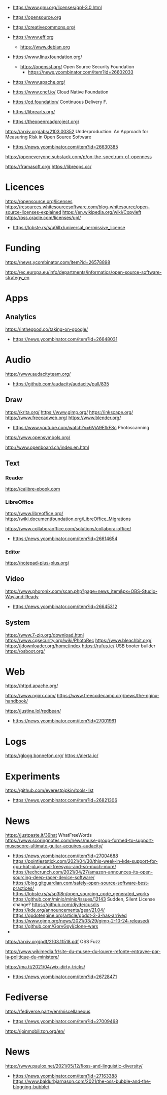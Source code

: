 * https://www.gnu.org/licenses/gpl-3.0.html
* https://opensource.org
* https://creativecommons.org/
* https://www.eff.org
  * https://www.debian.org
* https://www.linuxfoundation.org/
  * https://openssf.org/ Open Source Security Foundation
    * https://news.ycombinator.com/item?id=26602033
* https://www.apache.org/
* https://www.cncf.io/ Cloud Native Foundation
* https://cd.foundation/ Continuous Delivery F.

* https://librearts.org/
* https://theopenroadproject.org/


https://arxiv.org/abs/2103.00352 Underproduction: An Approach for Measuring Risk in Open Source Software
* https://news.ycombinator.com/item?id=26630385

https://openeveryone.substack.com/p/on-the-spectrum-of-openness

https://framasoft.org/
https://libreops.cc/

# Licences
https://opensource.org/licenses
https://resources.whitesourcesoftware.com/blog-whitesource/open-source-licenses-explained
https://en.wikipedia.org/wiki/Copyleft
https://oss.oracle.com/licenses/upl/
* https://lobste.rs/s/u0illx/universal_permissive_license

# Funding
https://news.ycombinator.com/item?id=26578898

https://ec.europa.eu/info/departments/informatics/open-source-software-strategy_en

# Apps
## Analytics
https://inthegood.co/taking-on-google/
* https://news.ycombinator.com/item?id=26648031

# Audio
https://www.audacityteam.org/
* https://github.com/audacity/audacity/pull/835

## Draw
https://krita.org/
https://www.gimp.org/
https://inkscape.org/
https://www.freecadweb.org/
https://www.blender.org/
* https://www.youtube.com/watch?v=6VjA9EfkFSc Photoscanning

https://www.opensymbols.org/

http://www.openboard.ch/index.en.html

## Text

### Reader
https://calibre-ebook.com

### LibreOffice
https://www.libreoffice.org/
https://wiki.documentfoundation.org/LibreOffice_Migrations

https://www.collaboraoffice.com/solutions/collabora-office/
* https://news.ycombinator.com/item?id=26614654

### Editor
https://notepad-plus-plus.org/

## Video
https://www.phoronix.com/scan.php?page=news_item&px=OBS-Studio-Wayland-Ready
* https://news.ycombinator.com/item?id=26645312

## System
https://www.7-zip.org/download.html
https://www.cgsecurity.org/wiki/PhotoRec
https://www.bleachbit.org/
https://jdownloader.org/home/index
https://rufus.ie/ USB booter builder
https://osboot.org/

# Web
https://httpd.apache.org/

https://www.nginx.com/
https://www.freecodecamp.org/news/the-nginx-handbook/

https://justine.lol/redbean/
* https://news.ycombinator.com/item?id=27001961

# Logs
https://glogg.bonnefon.org/
https://alerta.io/

# Experiments
https://github.com/everestpipkin/tools-list
* https://news.ycombinator.com/item?id=26821306

# News
https://justpaste.it/39hat WhatFreeWords
https://www.scoringnotes.com/news/muse-group-formed-to-support-musescore-ultimate-guitar-acquires-audacity/
* https://news.ycombinator.com/item?id=27004688
https://pointieststick.com/2021/04/30/this-week-in-kde-support-for-gpu-hot-plug-and-freesync-and-so-much-more/
https://techcrunch.com/2021/04/27/amazon-announces-its-open-sourcing-deep-racer-device-software/
https://blog.gitguardian.com/safely-open-source-software-best-practices/
https://lobste.rs/s/sp3l8n/open_sourcing_code_generated_works
https://github.com/minio/minio/issues/12143 Sudden, Silent License change?
https://github.com/djyde/cusdis
https://kde.org/announcements/gear/21.04/
https://godotengine.org/article/godot-3-3-has-arrived
https://www.gimp.org/news/2021/03/29/gimp-2-10-24-released/
https://github.com/GorvGoyl/clone-wars
*
https://arxiv.org/pdf/2103.11518.pdf OSS Fuzz

https://www.wikimedia.fr/site-du-musee-du-louvre-refonte-entravee-par-la-politique-du-ministere/

https://ma.tt/2021/04/wix-dirty-tricks/
* https://news.ycombinator.com/item?id=26728471

# Fediverse
https://fediverse.party/en/miscellaneous
* https://news.ycombinator.com/item?id=27009468

https://joinmobilizon.org/en/

# News
https://www.paulox.net/2021/05/12/floss-and-linguistic-diversity/
* https://news.ycombinator.com/item?id=27163388
https://www.baldurbjarnason.com/2021/the-oss-bubble-and-the-blogging-bubble/

